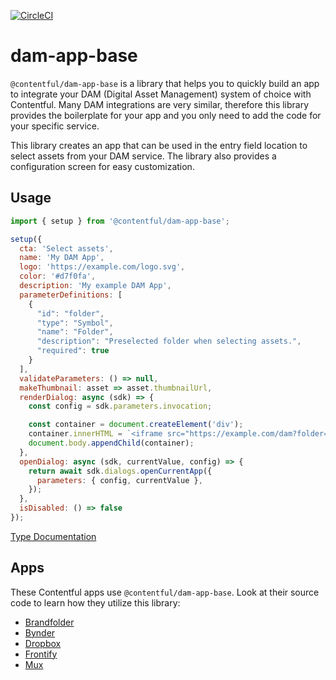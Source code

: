 [![CircleCI](https://circleci.com/gh/contentful/apps.svg?style=svg&circle-token=913f0d4852062fbed644fca927d059d5e3e72908)](https://circleci.com/gh/contentful/apps)

# dam-app-base

`@contentful/dam-app-base` is a library that helps you to quickly build an app to integrate your DAM (Digital Asset Management) system of choice with Contentful. Many DAM integrations are very similar, therefore this library provides the boilerplate for your app and you only need to add the code for your specific service.

This library creates an app that can be used in the entry field location to select assets from your DAM service. The library also provides a configuration screen for easy customization.

## Usage

```javascript
import { setup } from '@contentful/dam-app-base';

setup({
  cta: 'Select assets',
  name: 'My DAM App',
  logo: 'https://example.com/logo.svg',
  color: '#d7f0fa',
  description: 'My example DAM App',
  parameterDefinitions: [
    {
      "id": "folder",
      "type": "Symbol",
      "name": "Folder",
      "description": "Preselected folder when selecting assets.",
      "required": true
    }
  ],
  validateParameters: () => null,
  makeThumbnail: asset => asset.thumbnailUrl,
  renderDialog: async (sdk) => {
    const config = sdk.parameters.invocation;

    const container = document.createElement('div');
    container.innerHTML = `<iframe src="https://example.com/dam?folder=${config.folder}" />`;
    document.body.appendChild(container);
  },
  openDialog: async (sdk, currentValue, config) => {
    return await sdk.dialogs.openCurrentApp({
      parameters: { config, currentValue },
    });
  },
  isDisabled: () => false
});
```

[Type Documentation](docs/README.md)

## Apps

These Contentful apps use `@contentful/dam-app-base`. Look at their source code to learn how they utilize this library:

- [Brandfolder](../../apps/brandfolder)
- [Bynder](https://github.com/contentful/marketplace-partner-apps/tree/main/apps/bynder)
- [Dropbox](../../apps/dropbox)
- [Frontify](../../apps/frontify)
- [Mux](../../apps/mux)
